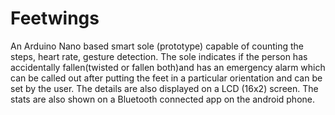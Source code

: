 # Feetwings
An Arduino Nano based smart sole (prototype) capable of counting the steps, heart rate, gesture detection. The sole indicates if the person has accidentally fallen(twisted or fallen both)and has an emergency alarm which can be called out after putting the feet in a particular orientation and can be set by the user. The details are also displayed on a LCD (16x2) screen. The stats are also shown on a Bluetooth connected app on the android phone.



